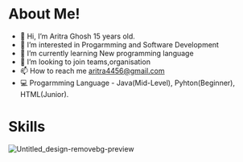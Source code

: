 # About Me!
- 👋 Hi, I’m Aritra Ghosh 15 years old.
- 👀 I’m interested in Progarmming and Software Development
- 🌱 I’m currently learning New programming language 
- 💞️ I’m looking to join teams,organisation
- 📫 How to reach me aritra4456@gmail.com
- 💻 Progarmming Language - Java(Mid-Level), Pyhton(Beginner), HTML(Junior).

# Skills
![Untitled_design-removebg-preview](https://user-images.githubusercontent.com/104589382/196363021-82a62a1b-61b6-4dfc-ae33-ded9ec5b9619.png)
